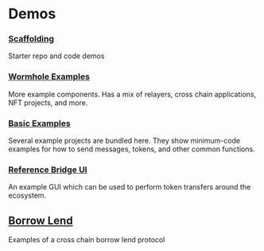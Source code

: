 # Demos

<!--
As new features get added, we should be able to demonstrate their usage as simply as possible. This gives the dev what they need to start using it right away, without going through an un-skippable cut scene (tutorial).

***ex:***
Instead of writing up a full tutorial, this contract/script shows how to use the opcodes introduced in AVM v7 and was released with a blog post that goes introduces the features with more detail.
https://github.com/algorand-devrel/demo-avm7/blob/master/main.py

-->

### [Scaffolding](https://github.com/wormhole-foundation/wormhole-scaffolding)

Starter repo and code demos

### [Wormhole Examples](https://github.com/wormhole-foundation/wormhole-examples)

More example components. Has a mix of relayers, cross chain applications, NFT projects, and more.

### [Basic Examples](https://github.com/wormhole-foundation/xdapp-book/tree/main/projects)

Several example projects are bundled here. They show minimum-code examples for how to send messages, tokens, and other common functions.

### [Reference Bridge UI](https://github.com/wormhole-foundation/example-token-bridge-ui)

An example GUI which can be used to perform token transfers around the ecosystem.

## [Borrow Lend](https://github.com/wormhole-foundation/example-wormhole-lending)

Examples of a cross chain borrow lend protocol
